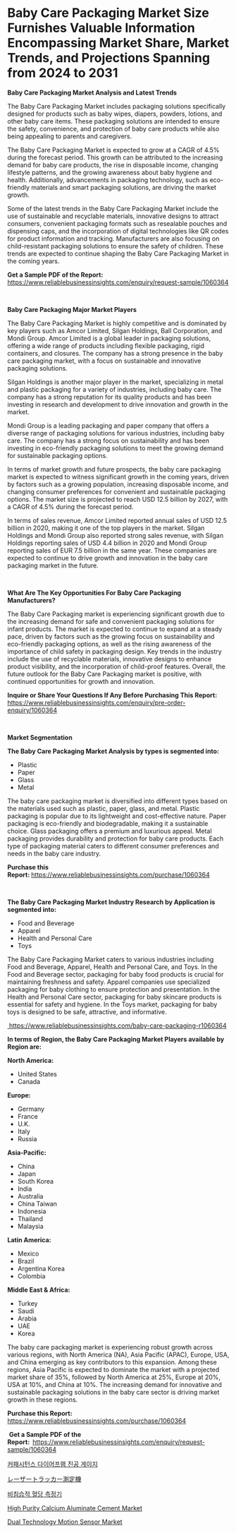 <p><h1>Baby Care Packaging Market Size Furnishes Valuable Information Encompassing Market Share, Market Trends, and Projections Spanning from 2024 to 2031</h1></p><p><strong>Baby Care Packaging Market Analysis and Latest Trends</strong></p>
<p><p>The Baby Care Packaging Market includes packaging solutions specifically designed for products such as baby wipes, diapers, powders, lotions, and other baby care items. These packaging solutions are intended to ensure the safety, convenience, and protection of baby care products while also being appealing to parents and caregivers.</p><p>The Baby Care Packaging Market is expected to grow at a CAGR of 4.5% during the forecast period. This growth can be attributed to the increasing demand for baby care products, the rise in disposable income, changing lifestyle patterns, and the growing awareness about baby hygiene and health. Additionally, advancements in packaging technology, such as eco-friendly materials and smart packaging solutions, are driving the market growth.</p><p>Some of the latest trends in the Baby Care Packaging Market include the use of sustainable and recyclable materials, innovative designs to attract consumers, convenient packaging formats such as resealable pouches and dispensing caps, and the incorporation of digital technologies like QR codes for product information and tracking. Manufacturers are also focusing on child-resistant packaging solutions to ensure the safety of children. These trends are expected to continue shaping the Baby Care Packaging Market in the coming years.</p></p>
<p><strong>Get a Sample PDF of the Report:&nbsp;</strong> <a href="https://www.reliablebusinessinsights.com/enquiry/request-sample/1060364">https://www.reliablebusinessinsights.com/enquiry/request-sample/1060364</a></p>
<p>&nbsp;</p>
<p><strong>Baby Care Packaging Major Market Players</strong></p>
<p><p>The Baby Care Packaging Market is highly competitive and is dominated by key players such as Amcor Limited, Silgan Holdings, Ball Corporation, and Mondi Group. Amcor Limited is a global leader in packaging solutions, offering a wide range of products including flexible packaging, rigid containers, and closures. The company has a strong presence in the baby care packaging market, with a focus on sustainable and innovative packaging solutions.</p><p>Silgan Holdings is another major player in the market, specializing in metal and plastic packaging for a variety of industries, including baby care. The company has a strong reputation for its quality products and has been investing in research and development to drive innovation and growth in the market.</p><p>Mondi Group is a leading packaging and paper company that offers a diverse range of packaging solutions for various industries, including baby care. The company has a strong focus on sustainability and has been investing in eco-friendly packaging solutions to meet the growing demand for sustainable packaging options.</p><p>In terms of market growth and future prospects, the baby care packaging market is expected to witness significant growth in the coming years, driven by factors such as a growing population, increasing disposable income, and changing consumer preferences for convenient and sustainable packaging options. The market size is projected to reach USD 12.5 billion by 2027, with a CAGR of 4.5% during the forecast period.</p><p>In terms of sales revenue, Amcor Limited reported annual sales of USD 12.5 billion in 2020, making it one of the top players in the market. Silgan Holdings and Mondi Group also reported strong sales revenue, with Silgan Holdings reporting sales of USD 4.4 billion in 2020 and Mondi Group reporting sales of EUR 7.5 billion in the same year. These companies are expected to continue to drive growth and innovation in the baby care packaging market in the future.</p></p>
<p>&nbsp;</p>
<p><strong>What Are The Key Opportunities For Baby Care Packaging Manufacturers?</strong></p>
<p><p>The Baby Care Packaging market is experiencing significant growth due to the increasing demand for safe and convenient packaging solutions for infant products. The market is expected to continue to expand at a steady pace, driven by factors such as the growing focus on sustainability and eco-friendly packaging options, as well as the rising awareness of the importance of child safety in packaging design. Key trends in the industry include the use of recyclable materials, innovative designs to enhance product visibility, and the incorporation of child-proof features. Overall, the future outlook for the Baby Care Packaging market is positive, with continued opportunities for growth and innovation.</p></p>
<p><strong>Inquire or Share Your Questions If Any Before Purchasing This Report:</strong> <a href="https://www.reliablebusinessinsights.com/enquiry/pre-order-enquiry/1060364">https://www.reliablebusinessinsights.com/enquiry/pre-order-enquiry/1060364</a></p>
<p>&nbsp;</p>
<p><strong>Market Segmentation</strong></p>
<p><strong>The Baby Care Packaging Market Analysis by types is segmented into:</strong></p>
<p><ul><li>Plastic</li><li>Paper</li><li>Glass</li><li>Metal</li></ul></p>
<p><p>The baby care packaging market is diversified into different types based on the materials used such as plastic, paper, glass, and metal. Plastic packaging is popular due to its lightweight and cost-effective nature. Paper packaging is eco-friendly and biodegradable, making it a sustainable choice. Glass packaging offers a premium and luxurious appeal. Metal packaging provides durability and protection for baby care products. Each type of packaging material caters to different consumer preferences and needs in the baby care industry.</p></p>
<p><strong>Purchase this Report:&nbsp;</strong><a href="https://www.reliablebusinessinsights.com/purchase/1060364">https://www.reliablebusinessinsights.com/purchase/1060364</a></p>
<p>&nbsp;</p>
<p><strong>The Baby Care Packaging Market Industry Research by Application is segmented into:</strong></p>
<p><ul><li>Food and Beverage</li><li>Apparel</li><li>Health and Personal Care</li><li>Toys</li></ul></p>
<p><p>The Baby Care Packaging Market caters to various industries including Food and Beverage, Apparel, Health and Personal Care, and Toys. In the Food and Beverage sector, packaging for baby food products is crucial for maintaining freshness and safety. Apparel companies use specialized packaging for baby clothing to ensure protection and presentation. In the Health and Personal Care sector, packaging for baby skincare products is essential for safety and hygiene. In the Toys market, packaging for baby toys is designed to be safe, attractive, and informative.</p></p>
<p><a href="https://www.reliablebusinessinsights.com/baby-care-packaging-r1060364">&nbsp;https://www.reliablebusinessinsights.com/baby-care-packaging-r1060364</a></p>
<p><strong>In terms of Region, the Baby Care Packaging Market Players available by Region are:</strong></p>
<p>
    <p> <strong> North America: </strong>
        <ul>
            <li>United States</li>
            <li>Canada</li>
        </ul>
        </p> 
    <p> <strong> Europe: </strong>
        <ul>
            <li>Germany</li>
            <li>France</li>
            <li>U.K.</li>
            <li>Italy</li>
            <li>Russia</li>
        </ul>
        </p> 
    <p> <strong> Asia-Pacific: </strong>
        <ul>
            <li>China</li>
            <li>Japan</li>
            <li>South Korea</li>
            <li>India</li>
            <li>Australia</li>
            <li>China Taiwan</li>
            <li>Indonesia</li>
            <li>Thailand</li>
            <li>Malaysia</li>
        </ul>
        </p> 
    <p> <strong> Latin America: </strong>
        <ul>
            <li>Mexico</li>
            <li>Brazil</li>
            <li>Argentina Korea</li>
            <li>Colombia</li>
        </ul>
        </p> 
    <p> <strong> Middle East & Africa: </strong>
        <ul>
            <li>Turkey</li>
            <li>Saudi</li>
            <li>Arabia</li>
            <li>UAE</li>
            <li>Korea</li>
        </ul>
    </p>
    </p>
<p><p>The baby care packaging market is experiencing robust growth across various regions, with North America (NA), Asia Pacific (APAC), Europe, USA, and China emerging as key contributors to this expansion. Among these regions, Asia Pacific is expected to dominate the market with a projected market share of 35%, followed by North America at 25%, Europe at 20%, USA at 10%, and China at 10%. The increasing demand for innovative and sustainable packaging solutions in the baby care sector is driving market growth in these regions.</p></p>
<p><strong>Purchase this Report: </strong><a href="https://www.reliablebusinessinsights.com/purchase/1060364">https://www.reliablebusinessinsights.com/purchase/1060364</a></p>
<p>&nbsp;<strong>Get a Sample PDF of the Report:&nbsp;&nbsp;</strong><a href="https://www.reliablebusinessinsights.com/enquiry/request-sample/1060364">https://www.reliablebusinessinsights.com/enquiry/request-sample/1060364</a></p>
<p><strong></strong></p>
<p><p><a href="https://github.com/airdrophoteveryday/Market-Research-Report-List-1/blob/main/594647684459.md">커패시턴스 다이어프램 진공 게이지</a></p><p><a href="https://github.com/KaydenJohns1964/Market-Research-Report-List-1/blob/main/348379690759.md">レーザートラッカー測定機</a></p><p><a href="https://github.com/milikokao84/Market-Research-Report-List-1/blob/main/742086184460.md">비침습적 혈당 측정기</a></p><p><a href="https://github.com/changoleonlaverguenzanoexiste/Market-Research-Report-List-3/blob/main/high-purity-calcium-aluminate-cement-market.md">High Purity Calcium Aluminate Cement Market</a></p><p><a href="https://issuu.com/reportprime-2/docs/dual-technology-motion-sensor-market-size-2030.ppt">Dual Technology Motion Sensor Market</a></p></p>